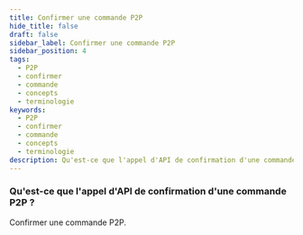 ```yaml
---
title: Confirmer une commande P2P
hide_title: false
draft: false
sidebar_label: Confirmer une commande P2P
sidebar_position: 4
tags:
  - P2P
  - confirmer
  - commande
  - concepts
  - terminologie
keywords:
  - P2P
  - confirmer
  - commande
  - concepts
  - terminologie
description: Qu'est-ce que l'appel d'API de confirmation d'une commande P2P ?
---
```


### Qu'est-ce que l'appel d'API de confirmation d'une commande P2P ?

Confirmer une commande P2P.
